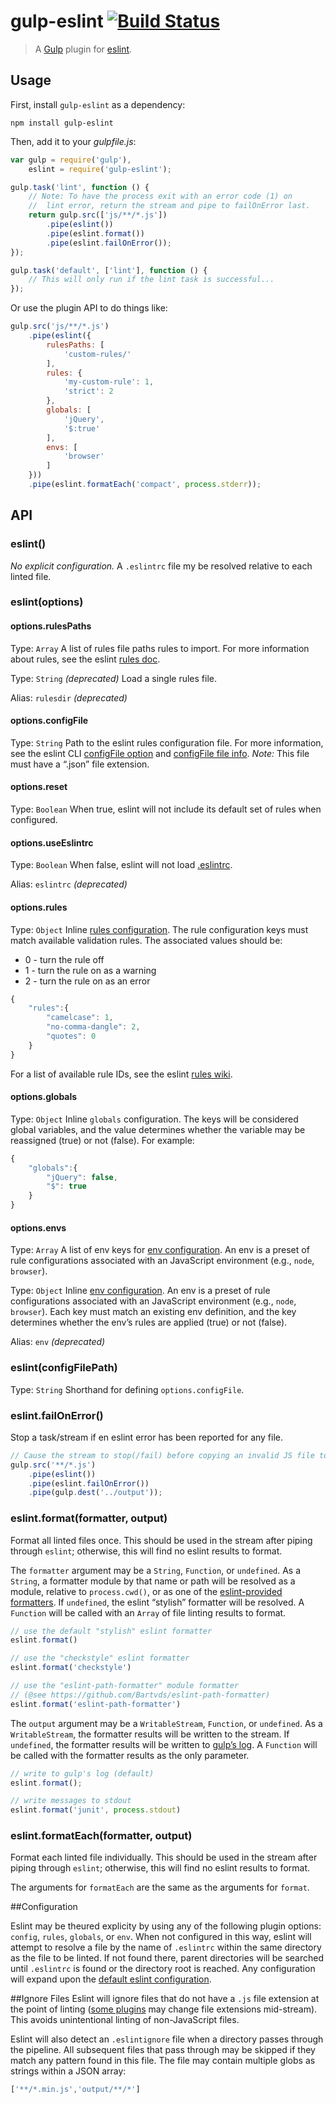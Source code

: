 # gulp-eslint [![Build Status](https://travis-ci.org/adametry/gulp-eslint.png)](https://travis-ci.org/adametry/gulp-eslint)
> A [Gulp](https://github.com/wearefractal/gulp) plugin for [eslint](https://github.com/wearefractal/gulp).

## Usage

First, install `gulp-eslint` as a dependency:

```shell
npm install gulp-eslint
```

Then, add it to your *gulpfile.js*:

```javascript
var gulp = require('gulp'),
    eslint = require('gulp-eslint');

gulp.task('lint', function () {
    // Note: To have the process exit with an error code (1) on
    //  lint error, return the stream and pipe to failOnError last.
    return gulp.src(['js/**/*.js'])
        .pipe(eslint())
        .pipe(eslint.format())
        .pipe(eslint.failOnError());
});

gulp.task('default', ['lint'], function () {
    // This will only run if the lint task is successful...
});
```

Or use the plugin API to do things like:

```javascript
gulp.src('js/**/*.js')
	.pipe(eslint({
		rulesPaths: [
			'custom-rules/'
		],
		rules: {
			'my-custom-rule': 1,
			'strict': 2
		},
		globals: [
			'jQuery',
			'$:true'
		],
		envs: [
			'browser'
		]
	}))
	.pipe(eslint.formatEach('compact', process.stderr));
```

## API

### eslint()

*No explicit configuration.* A `.eslintrc` file my be resolved relative to each linted file.

### eslint(options)

#### options.rulesPaths

Type: `Array`
A list of rules file paths rules to import. For more information about rules, see the eslint [rules doc](https://github.com/eslint/eslint/wiki/Rules).

Type: `String` *(deprecated)*
Load a single rules file.

Alias: `rulesdir` *(deprecated)*

#### options.configFile

Type: `String`
Path to the eslint rules configuration file. For more information, see the eslint CLI [configFile option](https://github.com/nzakas/eslint/wiki/Command-line-interface#-c---config) and [configFile file info](https://github.com/nzakas/eslint/wiki/Command-line-interface#configuration-files). *Note:* This file must have a “.json” file extension.

#### options.reset

Type: `Boolean`
When true, eslint will not include its default set of rules when configured.

#### options.useEslintrc

Type: `Boolean`
When false, eslint will not load [.eslintrc](http://eslint.org/docs/configuring/).

Alias: `eslintrc` *(deprecated)*

#### options.rules

Type: `Object`
Inline [rules configuration](https://github.com/nzakas/eslint/wiki/Command-line-interface#configuration-files). The rule configuration keys must match available validation rules. The associated values should be:

* 0 - turn the rule off
* 1 - turn the rule on as a warning
* 2 - turn the rule on as an error

```javascript
{
	"rules":{
		"camelcase": 1,
		"no-comma-dangle": 2,
		"quotes": 0
	}
}
```

For a list of available rule IDs, see the eslint [rules wiki](https://github.com/nzakas/eslint/wiki/Rules).

#### options.globals

Type: `Object`
Inline `globals` configuration. The keys will be considered global variables, and the value determines whether the variable may be reassigned (true) or not (false). For example:

```javascript
{
	"globals":{
		"jQuery": false,
		"$": true
	}
}
```

#### options.envs

Type: `Array`
A list of env keys for [env configuration](https://github.com/nzakas/eslint/wiki/Command-line-interface#configuration-files). An env is a preset of rule configurations associated with an JavaScript environment (e.g., `node`, `browser`).


Type: `Object`
Inline [env configuration](https://github.com/nzakas/eslint/wiki/Command-line-interface#configuration-files). An env is a preset of rule configurations associated with an JavaScript environment (e.g., `node`, `browser`). Each key must match an existing env definition, and the key determines whether the env’s rules are applied (true) or not (false).

Alias: `env` *(deprecated)*

### eslint(configFilePath)

Type: `String`
Shorthand for defining `options.configFile`.

### eslint.failOnError()

Stop a task/stream if en eslint error has been reported for any file. 

```javascript
// Cause the stream to stop(/fail) before copying an invalid JS file to the output directory
gulp.src('**/*.js')
	.pipe(eslint())
	.pipe(eslint.failOnError())
	.pipe(gulp.dest('../output'));
```

### eslint.format(formatter, output)

Format all linted files once. This should be used in the stream after piping through `eslint`; otherwise, this will find no eslint results to format.

The `formatter` argument may be a `String`, `Function`, or `undefined`. As a `String`, a formatter module by that name or path will be resolved as a module, relative to `process.cwd()`, or as one of the [eslint-provided formatters](https://github.com/nzakas/eslint/tree/master/lib/formatters). If `undefined`, the eslint “stylish” formatter will be resolved. A `Function` will be called with an `Array` of file linting results to format.

```javascript
// use the default "stylish" eslint formatter
eslint.format()

// use the "checkstyle" eslint formatter
eslint.format('checkstyle')

// use the "eslint-path-formatter" module formatter
// (@see https://github.com/Bartvds/eslint-path-formatter)
eslint.format('eslint-path-formatter')
```

The `output` argument may be a `WritableStream`, `Function`, or `undefined`. As a `WritableStream`, the formatter results will be written to the stream. If `undefined`, the formatter results will be written to [gulp’s log](https://github.com/wearefractal/gulp-util#logmsg). A `Function` will be called with the formatter results as the only parameter.

```javascript
// write to gulp's log (default)
eslint.format();

// write messages to stdout
eslint.format('junit', process.stdout)

``` 

### eslint.formatEach(formatter, output)

Format each linted file individually. This should be used in the stream after piping through `eslint`; otherwise, this will find no eslint results to format.

The arguments for `formatEach` are the same as the arguments for `format`.


##Configuration

Eslint may be theured explicity by using any of the following plugin options: `config`, `rules`, `globals`, or `env`. When not configured in this way, eslint will attempt to resolve a file by the name of `.eslintrc` within the same directory as the file to be linted. If not found there, parent directories will be searched until `.eslintrc` is found or the directory root is reached. Any configuration will expand upon the [default eslint configuration](https://github.com/nzakas/eslint/wiki/Rules).

##Ignore Files
Eslint will ignore files that do not have a `.js` file extension at the point of linting ([some plugins](https://github.com/wearefractal/gulp-coffee) may change file extensions mid-stream). This avoids unintentional linting of non-JavaScript files.

Eslint will also detect an `.eslintignore` file when a directory passes through the pipeline. All subsequent files that pass through may be skipped if they match any pattern found in this file. The file may contain multiple globs as strings within a JSON array:

```javascript
['**/*.min.js','output/**/*']
```

